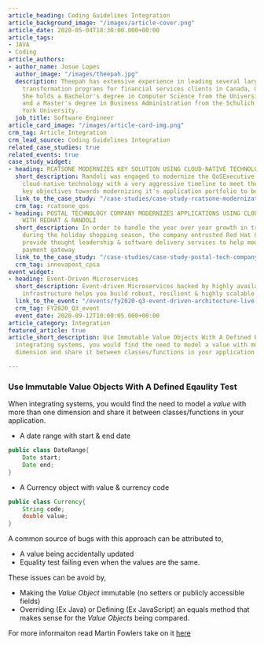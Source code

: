 ```yaml
---
article_heading: Coding Guidelines Integration
article_background_image: "/images/article-cover.png"
article_date: 2020-05-04T18:30:00.000+00:00
article_tags:
- JAVA
- Coding
article_authors:
- author_name: Josue Lopes
  author_image: "/images/theepah.jpg"
  description: Theepah has extensive experience in leading several large-scale digital
    transformation programs for financial services clients in Canada, US & the UK.
    She holds a Bachelor's degree in Computer Science from the University of Waterloo,
    and a Master's degree in Business Administration from the Schulich School of Business,
    York University.
  job_title: Software Engineer
article_card_image: "/images/article-card-img.png"
crm_tag: Article_Integration
crm_lead_source: Coding Guidelines Integration
related_case_studies: true
related_events: true
case_study_widget:
- heading: RCATSONE MODERNIZES KEY SOLUTION USING CLOUD-NATIVE TECHNOLOGY WITH RANDOLI
  short_description: Randoli was engaged to modernize the QoSExecutive solution using
    cloud-native technology with a very aggressive timeline to meet the organizations
    key objectives towards modernizing it's application portfolio to be cloud ready.
  link_to_the_case_study: "/case-studies/case-study-rcatsone-modernization"
  crm_tag: rcatsone_qos
- heading: POSTAL TECHNOLOGY COMPANY MODERNIZES APPLICATIONS USING CLOUD-NATIVE TECHNOLOGY
    WITH REDHAT & RANDOLI
  short_description: In order to handle the year over year growth in transaction volumes
    during the holiday shopping season, the company entrusted Red Hat & Randoli to
    provide thought leadership & software delivery services to help modernize its
    payment gateway
  link_to_the_case_study: "/case-studies/case-study-postal-tech-company-modernization"
  crm_tag: innovapost_cpsa
event_widget:
- heading: Event-Driven Microservices
  short_description: Event-driven Microservices backed by highly available messaging
    infrastructure helps you build robust, resilient & highly scalable applications.
  link_to_the_event: "/events/fy2020-q3-event-driven-architecture-live-event"
  crm_tag: FY2020_Q3_event
  event_date: 2020-09-12T10:00:05.000+00:00
article_category: Integration
featured_article: true
article_short_description: Use Immutable Value Objects With A Defined Eqaulity Test  When
  integrating systems, you would find the need to model a value with more than one
  dimension and share it between classes/functions in your application.

---
```

### Use Immutable Value Objects With A Defined Eqaulity Test

When integrating systems, you would find the need to model a _value_ with more than one dimension and share it between
classes/functions in your application.

- A date range with start & end date

```java
public class DateRange{
    Date start;
    Date end;
}
```

- A Currency object with value & currency code

```java
public class Currency{
    String code;
    double value;
}
```

A common source of bugs with this approach can be attributed to,

- A value being accidentally updated
- Equality test failing even when the values are the same.

These issues can be avoid by,

- Making the _Value Object_ immutable (no setters or publicly accessible fields)
- Overriding (Ex Java) or Defining (Ex JavaScript) an equals method that makes sense for the _Value Objects_ being compared.

For more informaiton read Martin Fowlers take on it [here](https://martinfowler.com/bliki/ValueObject.html)